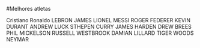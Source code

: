 #Melhores atletas

Cristiano Ronaldo
LEBRON JAMES
LIONEL MESSI
ROGER FEDERER
KEVIN DURANT
ANDREW LUCK
STHEPEN CURRY
JAMES HARDEN
DREW BREES
PHIL MICKELSON
RUSSELL WESTBROOK
DAMIAN LILLARD
TIGER WOODS
NEYMAR
